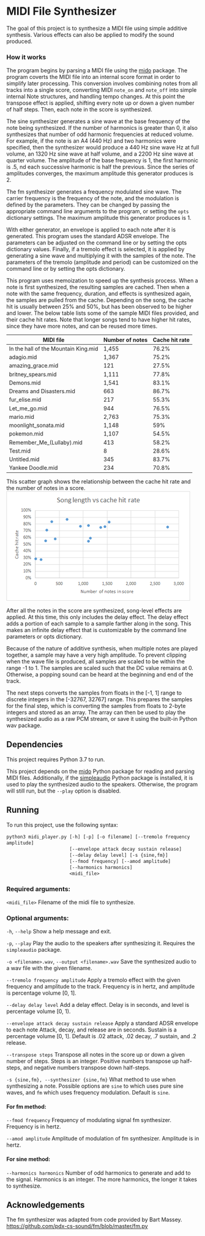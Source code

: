 # MIDI File Synthesizer
The goal of this project is to synthesize a MIDI file using simple additive
synthesis. Various effects can also be applied to modify the sound produced.

### How it works
The program begins by parsing a MIDI file using the [mido](https://mido.readthedocs.io/en/latest/)
package. The program coverts the MIDI file into an internal score format
in order to simplify later processing. This conversion involves combining notes
from all tracks into a single score, converting  MIDI `note_on` and `note_off` into simple internal
Note structures, and handling tempo changes. At this point the transpose effect is applied,
shifting every note up or down a given number of half steps. Then, each note in the score
is synthesized. 

The sine synthesizer generates a sine wave at the base frequency of the note
being synthesized. If the number of harmonics is greater than 0, it also synthesizes that 
number of odd harmonic frequencies at reduced volume. For example, if the note is an A4 (440 Hz)
and two harmonics were specified, then the synthesizer would produce a 440 Hz sine wave Hz at 
full volume, an 1320 Hz sine wave at half volume, and a 2200 Hz sine wave at quarter volume.
The amplitude of the base frequency is 1, the first harmonic is .5, nd each successive harmonic
is half the previous. Since the series of amplitudes converges, the maximum amplitude this
generator produces is 2.

The fm synthesizer generates a frequency modulated sine wave. The carrier frequency is the frequency
of the note, and the modulation is defined by the parameters. They can be changed by passing 
the appropriate command line arguments to the program, or setting the `opts` dictionary settings.
The maximum amplitude this generator produces is 1.

With either generator, an envelope is applied to each note after it is generated.
This program uses the standard ADSR envelope. The parameters can be adjusted on the
command line or by setting the opts dictionary values. Finally, if a tremolo effect is selected,
it is applied by generating a sine wave and multiplying it with the samples of the note.
The parameters of the tremolo (amplitude and period) can be customized on the command line 
or by setting the opts dictionary.

This program uses memoization to speed up the synthesis process. When a note is first synthesized,
the resulting samples are cached. Then when a note with the same frequency, duration, and effects
is synthesized again, the samples are pulled from the cache. Depending on the song, the cache hit
is usually between 25% and 50%, but has been observed to be higher and lower. The below table lists
some of the sample MIDI files provided, and their cache hit rates. Note that longer songs tend to
have higher hit rates, since they have more notes, and can be reused more times.

 MIDI file | Number of notes | Cache hit rate
--- | --- | ---
In the hall of the Mountain King.mid | 1,455 | 76.2%
adagio.mid | 1,367 | 75.2%
amazing_grace.mid | 121 | 27.5%
britney_spears.mid | 1,111 | 77.8%
Demons.mid | 1,541 | 83.1%
Dreams and Disasters.mid | 663 | 86.7%
fur_elise.mid | 217 | 55.3%
Let_me_go.mid | 944 | 76.5%
mario.mid | 2,763 | 75.3%
moonlight_sonata.mid | 1,148 | 59%
pokemon.mid | 1,107 | 54.5%
Remember_Me_(Lullaby).mid | 413 | 58.2%
Test.mid | 8 | 28.6%
Untitled.mid | 345 | 83.7%
Yankee Doodle.mid | 234 | 70.8%

This scatter graph shows the relationship between the cache hit rate and the number of notes
in a score.
![Song length vs cache hit rate](chart.png "Song length vs cache hit rate")

After all the notes in the score are synthesized, song-level effects are applied. At this time,
this only includes the delay effect. The delay effect adds a portion of each sample to a sample
farther along in the song. This makes an infinite delay effect that is customizable by the 
command line parameters or opts dictionary.

Because of the nature of additive synthesis, when multiple notes are played together, a sample
may have a very high amplitude. To prevent clipping when the wave file is produced, all samples
are scaled to be within the range -1 to 1. The samples are scaled such that the DC value remains
at 0. Otherwise, a popping sound can be heard at the beginning and end of the track.

The next steps converts the samples from floats in the [-1, 1] range to discrete integers in the
[-32767, 32767] range. This prepares the samples for the final step, which is converting the
samples from floats to 2-byte integers and stored as an array. The array can then be used to 
play the synthesized audio as a raw PCM stream, or save it using the built-in Python wav package.


## Dependencies
This project requires Python 3.7 to run.

This project depends on the [mido](https://mido.readthedocs.io/en/latest/)
Python package for reading and parsing MIDI files.
Additionally, if the [simpleaudio](https://pypi.org/project/simpleaudio/)
Python package is installed, it is used to play the synthesized audio to the
speakers. Otherwise, the program will still run, but the `--play` option is
disabled.

## Running
To run this project, use the following syntax:
```
python3 midi_player.py [-h] [-p] [-o filename] [--tremolo frequency amplitude]
                       [--envelope attack decay sustain release]
                       [--delay delay level] [-s {sine,fm}]
                       [--fmod frequency] [--amod amplitude]
                       [--harmonics harmonics]
                       <midi_file>
```

### Required arguments:
`<midi_file>`
Filename of the midi file to synthesize.

### Optional arguments:
`-h`, `--help`
Show a help message and exit.

`-p`, `--play`
Play the audio to the speakers after synthesizing it.
Requires the `simpleaudio` package.

`-o <filename>.wav`, `--output <filename>.wav`
Save the synthesized audio to a wav file with the given filename.

`--tremolo frequency amplitude`
Apply a tremolo effect with the given frequency and amplitude to the track.
Frequency is in hertz, and amplitude is percentage volume [0, 1]. 

`--delay delay level`
Add a delay effect.
Delay is in seconds, and level is percentage volume [0, 1). 

`--envelope attack decay sustain release`
Apply a standard ADSR envelope to each note
Attack, decay, and release are in seconds. Sustain is a percentage volume [0, 1].
Default is .02 attack, .02 decay, .7 sustain, and .2 release.

`--transpose steps`
Transpose all notes in the score up or down a given number of steps.
Steps is an integer. Positive numbers transpose up half-steps, and 
negative numbers transpose down half-steps.

`-s {sine,fm}, --synthesizer {sine,fm}`
What method to use when synthesizing a note. Possible options are `sine` to
which uses pure sine waves, and `fm` which uses frequency modulation.
Default is `sine`.

#### For fm method:
`--fmod frequency`
Frequency of modulating signal fm synthesizer.
Frequency is in hertz.

`--amod amplitude`
Amplitude of modulation of fm synthesizer.
Amplitude is in hertz. 

#### For sine method:
`--harmonics harmonics`
Number of odd harmonics to generate and add to the signal.
Harmonics is an integer. The more harmonics, the longer it takes to synthesize.

## Acknowledgements 
The fm synthesizer was adapted from code provided by Bart Massey.
https://github.com/pdx-cs-sound/fm/blob/master/fm.py
